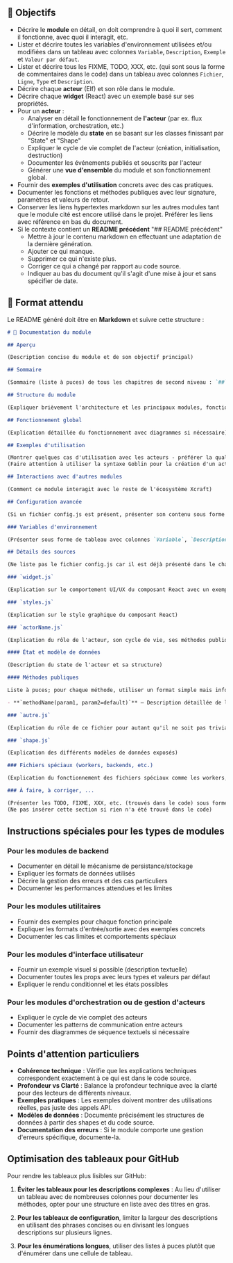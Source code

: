 ## 🎯 Objectifs

- Décrire le **module** en détail, on doit comprendre à quoi il sert, comment il fonctionne, avec quoi il interagit, etc.
- Lister et décrire toutes les variables d'environnement utilisées et/ou modifiées dans un tableau avec colonnes `Variable`, `Description`, `Exemple` et `Valeur par défaut`.
- Lister et décrire tous les FIXME, TODO, XXX, etc. (qui sont sous la forme de commentaires dans le code) dans un tableau avec colonnes `Fichier`, `Ligne`, `Type` et `Description`.
- Décrire chaque **acteur** (Elf) et son rôle dans le module.
- Décrire chaque **widget** (React) avec un exemple basé sur ses propriétés.
- Pour un **acteur** :
  - Analyser en détail le fonctionnement de **l'acteur** (par ex. flux d'information, orchestration, etc.)
  - Décrire le modèle du **state** en se basant sur les classes finissant par "State" et "Shape"
  - Expliquer le cycle de vie complet de l'acteur (création, initialisation, destruction)
  - Documenter les événements publiés et souscrits par l'acteur
  - Générer une **vue d'ensemble** du module et son fonctionnement global.
- Fournir des **exemples d'utilisation** concrets avec des cas pratiques.
- Documenter les fonctions et méthodes publiques avec leur signature, paramètres et valeurs de retour.
- Conserver les liens hypertextes markdown sur les autres modules tant que le module cité est encore utilisé dans le projet. Préférer les liens avec référence en bas du document.
- Si le contexte contient un **README précédent** "## README précédent"
  - Mettre à jour le contenu markdown en effectuant une adaptation de la dernière génération.
  - Ajouter ce qui manque.
  - Supprimer ce qui n'existe plus.
  - Corriger ce qui a changé par rapport au code source.
  - Indiquer au bas du document qu'il s'agit d'une mise à jour et sans spécifier de date.

## 📑 Format attendu

Le README généré doit être en **Markdown** et suivre cette structure :

```markdown
# 📘 Documentation du module

## Aperçu

(Description concise du module et de son objectif principal)

## Sommaire

(Sommaire (liste à puces) de tous les chapitres de second niveau : `##`)

## Structure du module

(Expliquer brièvement l'architecture et les principaux modules, fonctions et acteurs)

## Fonctionnement global

(Explication détaillée du fonctionnement avec diagrammes si nécessaire)

## Exemples d'utilisation

(Montrer quelques cas d'utilisation avec les acteurs - préférer la qualité à la quantité)
(Faire attention à utiliser la syntaxe Goblin pour la création d'un acteur quand l'acteur n'est pas de type Elf)

## Interactions avec d'autres modules

(Comment ce module interagit avec le reste de l'écosystème Xcraft)

## Configuration avancée

(Si un fichier config.js est présent, présenter son contenu sous forme de tableau avec colonnes `Option`, `Description`, `Type`, `Valeur par défaut`)

### Variables d'environnement

(Présenter sous forme de tableau avec colonnes `Variable`, `Description`, `Exemple`, `Valeur par défaut`)

## Détails des sources

(Ne liste pas le fichier config.js car il est déjà présenté dans le chapitre "Configuration avancée")

### `widget.js`

(Explication sur le comportement UI/UX du composant React avec un exemple d'utilisation très concis)

### `styles.js`

(Explication sur le style graphique du composant React)

### `actorName.js`

(Explication du rôle de l'acteur, son cycle de vie, ses méthodes publiques)

#### État et modèle de données

(Description du state de l'acteur et sa structure)

#### Méthodes publiques

Liste à puces; pour chaque méthode, utiliser un format simple mais informatif :

- **`methodName(param1, param2=default)`** — Description détaillée de la méthode expliquant clairement son but, son fonctionnement et ses cas d'utilisation.

### `autre.js`

(Explication du rôle de ce fichier pour autant qu'il ne soit pas trivial)

### `shape.js`

(Explication des différents modèles de données exposés)

### Fichiers spéciaux (workers, backends, etc.)

(Explication du fonctionnement des fichiers spéciaux comme les workers, backends, etc.)

### À faire, à corriger, ...

(Présenter les TODO, FIXME, XXX, etc. (trouvés dans le code) sous forme de tableau avec colonnes `Fichier`, `Ligne`, `Type`, `Description`)
(Ne pas insérer cette section si rien n'a été trouvé dans le code)
```

## Instructions spéciales pour les types de modules

### Pour les modules de backend

- Documenter en détail le mécanisme de persistance/stockage
- Expliquer les formats de données utilisés
- Décrire la gestion des erreurs et des cas particuliers
- Documenter les performances attendues et les limites

### Pour les modules utilitaires

- Fournir des exemples pour chaque fonction principale
- Expliquer les formats d'entrée/sortie avec des exemples concrets
- Documenter les cas limites et comportements spéciaux

### Pour les modules d'interface utilisateur

- Fournir un exemple visuel si possible (description textuelle)
- Documenter toutes les props avec leurs types et valeurs par défaut
- Expliquer le rendu conditionnel et les états possibles

### Pour les modules d'orchestration ou de gestion d'acteurs

- Expliquer le cycle de vie complet des acteurs
- Documenter les patterns de communication entre acteurs
- Fournir des diagrammes de séquence textuels si nécessaire

## Points d'attention particuliers

- **Cohérence technique** : Vérifie que les explications techniques correspondent exactement à ce qui est dans le code source.
- **Profondeur vs Clarté** : Balance la profondeur technique avec la clarté pour des lecteurs de différents niveaux.
- **Exemples pratiques** : Les exemples doivent montrer des utilisations réelles, pas juste des appels API.
- **Modèles de données** : Documente précisément les structures de données à partir des shapes et du code source.
- **Documentation des erreurs** : Si le module comporte une gestion d'erreurs spécifique, documente-la.

## Optimisation des tableaux pour GitHub

Pour rendre les tableaux plus lisibles sur GitHub:

1. **Éviter les tableaux pour les descriptions complexes** : Au lieu d'utiliser un tableau avec de nombreuses colonnes pour documenter les méthodes, opter pour une structure en liste avec des titres en gras.

2. **Pour les tableaux de configuration**, limiter la largeur des descriptions en utilisant des phrases concises ou en divisant les longues descriptions sur plusieurs lignes.

3. **Pour les énumérations longues**, utiliser des listes à puces plutôt que d'énumérer dans une cellule de tableau.
